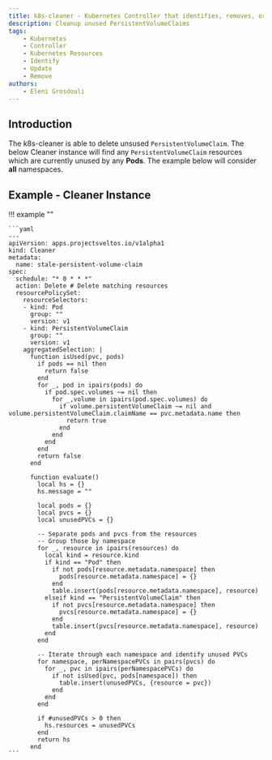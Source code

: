 ```yaml
---
title: k8s-cleaner - Kubernetes Controller that identifies, removes, or updates stale/orphaned or unhealthy resources
description: Cleanup unused PersistentVolumeClaims
tags:
    - Kubernetes
    - Controller
    - Kubernetes Resources
    - Identify
    - Update
    - Remove
authors:
    - Eleni Grosdouli
---
```


## Introduction

The k8s-cleaner is able to delete unsused `PersistentVolumeClaim`. The below Cleaner instance will find any `PersistentVolumeClaim` resources which are currently unused by any **Pods**. The example below will consider **all** namespaces.

## Example - Cleaner Instance

!!! example ""

    ```yaml
    ---
	apiVersion: apps.projectsveltos.io/v1alpha1
	kind: Cleaner
	metadata:
	  name: stale-persistent-volume-claim
	spec:
	  schedule: "* 0 * * *"
	  action: Delete # Delete matching resources
	  resourcePolicySet:
		resourceSelectors:
		- kind: Pod
		  group: ""
		  version: v1
		- kind: PersistentVolumeClaim
		  group: ""
		  version: v1
		aggregatedSelection: |
		  function isUsed(pvc, pods)
			if pods == nil then
			  return false
			end
			for _, pod in ipairs(pods) do
			  if pod.spec.volumes ~= nil then
				for _,volume in ipairs(pod.spec.volumes) do
				  if volume.persistentVolumeClaim ~= nil and volume.persistentVolumeClaim.claimName == pvc.metadata.name then
					return true
				  end
				end
			  end
			end
			return false
		  end  

		  function evaluate()
			local hs = {}
			hs.message = ""

			local pods = {}
			local pvcs = {}
			local unusedPVCs = {}

			-- Separate pods and pvcs from the resources
			-- Group those by namespace
			for _, resource in ipairs(resources) do
			  local kind = resource.kind
			  if kind == "Pod" then
				if not pods[resource.metadata.namespace] then
				  pods[resource.metadata.namespace] = {}
				end
				table.insert(pods[resource.metadata.namespace], resource)
			  elseif kind == "PersistentVolumeClaim" then
				if not pvcs[resource.metadata.namespace] then
				  pvcs[resource.metadata.namespace] = {}
				end
				table.insert(pvcs[resource.metadata.namespace], resource)
			  end
			end

			-- Iterate through each namespace and identify unused PVCs
			for namespace, perNamespacePVCs in pairs(pvcs) do
			  for _, pvc in ipairs(perNamespacePVCs) do
				if not isUsed(pvc, pods[namespace]) then
				  table.insert(unusedPVCs, {resource = pvc})
				end
			  end
			end
			
			if #unusedPVCs > 0 then
			  hs.resources = unusedPVCs
			end
			return hs
		  end
    ```
